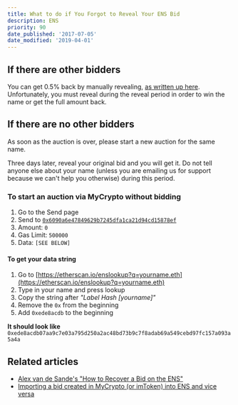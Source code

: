 ```yaml
---
title: What to do if You Forgot to Reveal Your ENS Bid
description: ENS
priority: 90
date_published: '2017-07-05'
date_modified: '2019-04-01'
---
```


## If there are other bidders

You can get 0.5% back by manually revealing, [as written up here](/how-to/ens/manually-revealing-your-ens-bid). Unfortunately, you must reveal during the reveal period in order to win the name or get the full amount back.

## If there are no other bidders

As soon as the auction is over, please start a new auction for the same name.

Three days later, reveal your original bid and you will get it. Do not tell anyone else about your name (unless you are emailing us for support because we can't help you otherwise) during this period.

### To start an auction via MyCrypto without bidding

1. Go to the Send page
2. Send to [`0x6090a6e47849629b7245dfa1ca21d94cd15878ef`](https://etherscan.io/address/0x6090a6e47849629b7245dfa1ca21d94cd15878ef)
3. Amount: `0`
4. Gas Limit: `500000`
5. Data: `[SEE BELOW]`

#### To get your data string

1. Go to [https://etherscan.io/enslookup?q=yourname.eth](https://etherscan.io/enslookup?q=yourname.eth)
2. Type in your name and press lookup
3. Copy the string after *"Label Hash [yourname]"*
4. Remove the `0x` from the beginning
5. Add `0xede8acdb` to the beginning

**It should look like** `0xede8acdb07aa9c7e03a795d250a2ac48bd73b9c7f8adab69a549cebd97fc157a093a5a4a`

## Related articles

* [Alex van de Sande's "How to Recover a Bid on the ENS"](https://gist.github.com/alexvandesande/1c48dfbb330d67aeb79bc5b1103c6abe)
* [Importing a bid created in MyCrypto (or imToken) into ENS and vice versa](https://medium.com/@nhirsch/importing-a-bid-created-in-mew-into-ens-and-vice-versa-60b31a174e98)
